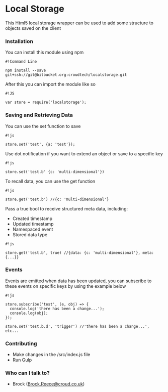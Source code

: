 # Local Storage #

This Html5 local storage wrapper can be used to add some structure to objects saved on the client

### Installation ###

You can install this module using npm

```
#!Command Line

npm install --save git+ssh://git@bitbucket.org:croudtech/localstorage.git
```
 
After this you can import the module like so


```
#!JS

var store = require('localstorage');
```

### Saving and Retrieving Data ###
You can use the set function to save 

```
#!js

store.set('test', {a: 'test'});
```

Use dot notification if you want to extend an object or save to a specific key

```
#!js

store.set('test.b' {c: 'multi-dimensional'})
```

To recall data, you can use the get function

```
#!js

store.get('test.b') //{c: 'multi-dimensional'}
```

Pass a true bool to receive structured meta data, including: 

* Created timestamp
* Updated timestamp 
* Namespaced event
* Stored data type

```
#!js

store.get('test.b', true) //{data: {c: 'multi-dimensional'}, meta:{...}}
```

### Events ###
Events are emitted when data has been updated, you can subscribe to these events on specific keys by using the example below

```
#!js

store.subscribe('test', (e, obj) => {
  console.log('there has been a change...');
  console.log(obj);
});

store.set('test.b.d', 'trigger') //'there has been a change...', etc...
```

### Contributing ###

* Make changes in the /src/index.js file
* Run Gulp    

### Who can I talk to? ###

* Brock (Brock.Reece@croud.co.uk)